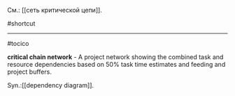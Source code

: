 См.: [[сеть критической цепи]].

#shortcut




<hr/>

#tocico

<b>critical chain network</b> -  A project network showing the combined task and resource dependencies based on 50% task time estimates and feeding and project buffers. 


Syn.:[[dependency diagram]].



